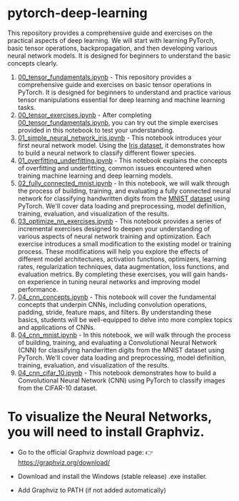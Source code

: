 # pytorch-deep-learning
This repository provides a comprehensive guide and exercises on the practical aspects of deep learning. We will start with learning PyTorch, basic tensor operations, backpropagation, and then developing various neural network models. It is designed for beginners to understand the basic concepts clearly.


1. [00_tensor_fundamentals.ipynb](./00_tensor_fundamentals.ipynb) - This repository provides a comprehensive guide and exercises on basic tensor operations in PyTorch. It is designed for beginners to understand and practice various tensor manipulations essential for deep learning and machine learning tasks.
2. [00_tensor_exercises.ipynb](./00_tensor_exercises.ipynb) - After completing [00_tensor_fundamentals.ipynb](./00_tensor_fundamentals.ipynb), you can try out the simple exercises provided in this notebook to test your understanding.
3. [01_simple_neural_network_iris.ipynb](./01_simple_neural_network_iris.ipynb) - This notebook introduces your first neural network model. Using the [Iris dataset](https://archive.ics.uci.edu/ml/datasets/iris), it demonstrates how to build a neural network to classify different flower species.
4. [01_overfitting_underfitting.ipynb](./01_overfitting_underfitting.ipynb) - This notebook explains the concepts of overfitting and underfitting, common issues encountered when training machine learning and deep learning models.
5. [02_fully_connected_mnist.ipynb](./02_fully_connected_mnist.ipynb) - In this notebook, we will walk through the process of building, training, and evaluating a fully connected neural network for classifying handwritten digits from the [MNIST dataset](https://yann.lecun.com/exdb/mnist/) using PyTorch. We'll cover data loading and preprocessing, model definition, training, evaluation, and visualization of the results.
6. [03_optimize_nn_exercises.ipynb](./03_optimize_nn_exercises.ipynb) - This notebook provides a series of incremental exercises designed to deepen your understanding of various aspects of neural network training and optimization. Each exercise introduces a small modification to the existing model or training process. These modifications will help you explore the effects of different model architectures, activation functions, optimizers, learning rates, regularization techniques, data augmentation, loss functions, and evaluation metrics. By completing these exercises, you will gain hands-on experience in tuning neural networks and improving model performance.
7. [04_cnn_concepts.ipynb](./04_cnn_concepts.ipynb) - This notebook will cover the fundamental concepts that underpin CNNs, including convolution operations, padding, stride, feature maps, and filters. By understanding these basics, students will be well-equipped to delve into more complex topics and applications of CNNs.
8. [04_cnn_mnist.ipynb](./04_cnn_mnist.ipynb) - In this notebook, we will walk through the process of building, training, and evaluating a Convolutional Neural Network (CNN) for classifying handwritten digits from the MNIST dataset using PyTorch. We'll cover data loading and preprocessing, model definition, training, evaluation, and visualization of the results.
9. [04_cnn_cifar_10.ipynb](./04_cnn_cifar_10.ipynb) - This notebook demonstrates how to build a Convolutional Neural Network (CNN) using PyTorch to classify images from the CIFAR-10 dataset.



# To visualize the Neural Networks, you will need to install Graphviz.

- Go to the official Graphviz download page:
👉 https://graphviz.org/download/

- Download and install the Windows (stable release) .exe installer.

- Add Graphviz to PATH (if not added automatically)

